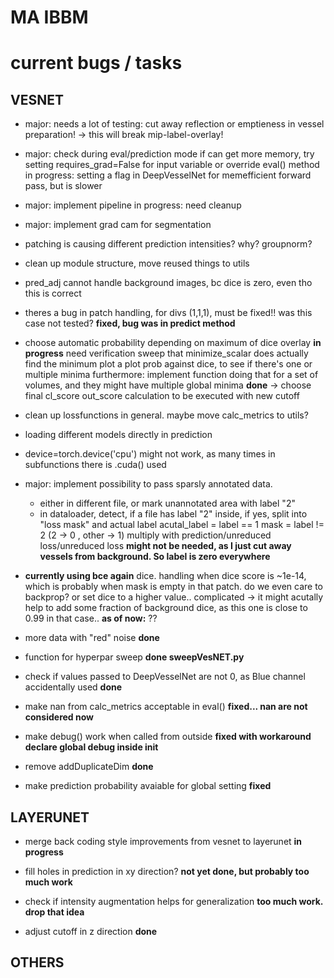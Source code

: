 # MA IBBM


# current bugs / tasks

## VESNET

* major: needs a lot of testing: cut away reflection or emptieness in vessel preparation!
         -> this will break mip-label-overlay!


* major: check during eval/prediction mode if can get more memory,
         try setting requires_grad=False for input variable
         or override eval() method
   in progress: setting a flag in DeepVesselNet for memefficient forward pass, but is slower


* major: implement pipeline
  in progress: need cleanup


* major: implement grad cam for segmentation

* patching is causing different prediction intensities? why? groupnorm?

* clean up module structure, move reused things to utils

* pred_adj cannot handle background images, bc dice is zero, even tho this is correct

* theres a bug in patch handling, for divs (1,1,1), must be fixed!!
   was this case not tested?
   **fixed, bug was in predict method**

* choose automatic probability depending on maximum of dice overlay
**in progress** need verification sweep that minimize_scalar does actually find the minimum
 plot a plot prob against dice, to see if there's one or multiple minima
 furthermore: implement function doing that for a set of volumes, and they might have multiple global minima
 **done**
 -> choose final cl_score out_score calculation to be executed with new cutoff


* clean up lossfunctions in general. maybe move calc_metrics to utils?

* loading different models directly in prediction

* device=torch.device('cpu') might not work, as many times in subfunctions there is .cuda() used

* major: implement possibility to pass sparsly annotated data.
  - either in different file, or mark unannotated area with label "2"
  - in dataloader, detect, if a file has label "2" inside, if yes, split
    into "loss mask" and actual label
    acutal_label = label == 1
    mask = label != 2    (2 -> 0   , other -> 1) multiply with prediction/unreduced loss/unreduced loss
    **might not be needed, as I just cut away vessels from background. So label is zero everywhere**

* **currently using bce again**
  dice. handling when dice score is ~1e-14, which is probably when mask is empty in that patch.
  do we even care to backprop? or set dice to a higher value.. complicated
   -> it might acutally help to add some fraction of background dice, as this one is
      close to 0.99 in that case..
      **as of now:** ??

* more data with "red" noise
  **done**

* function for hyperpar sweep **done sweepVesNET.py**

* check if values passed to DeepVesselNet are not 0, as Blue channel accidentally used
  **done**

* make nan from calc_metrics acceptable in eval()
  **fixed... nan are not considered now**

* make debug() work when called from outside
  **fixed with workaround declare global debug inside __init__**

* remove addDuplicateDim
  **done**

* make prediction probability avaiable for global setting
  **fixed**

##  LAYERUNET


* merge back coding style improvements from vesnet to layerunet 
  **in progress**  

* fill holes in prediction in xy direction?
  **not yet done, but probably too much work**

* check if intensity augmentation helps for generalization
  **too much work. drop that idea**

* adjust cutoff in z direction
  **done**

##  OTHERS




